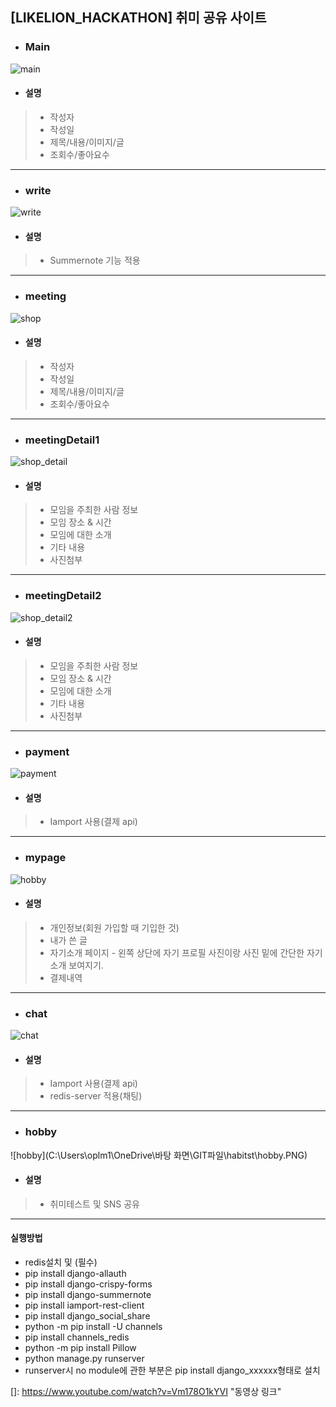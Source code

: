 ## [LIKELION_HACKATHON] 취미 공유 사이트

- ### Main

![main](https://user-images.githubusercontent.com/48213832/111589631-7345c400-8808-11eb-8a82-00b44791920e.PNG)

- ####  설명

> - 작성자
> - 작성일
> - 제목/내용/이미지/글
> - 조회수/좋아요수

------



- ### write

![write](https://user-images.githubusercontent.com/48213832/111589524-4abdca00-8808-11eb-9d72-e6b3d2c96e2d.PNG)

- #### 설명

> - Summernote 기능 적용

------



- ### meeting

![shop](https://user-images.githubusercontent.com/48213832/111589531-4d202400-8808-11eb-8796-0941db3fb261.PNG)

- #### 설명

> - 작성자
> - 작성일
> - 제목/내용/이미지/글
> - 조회수/좋아요수

------



- ### meetingDetail1

![shop_detail](https://user-images.githubusercontent.com/48213832/111589537-4f827e00-8808-11eb-81f4-fe33f88738f3.PNG)

- #### 설명

> - 모임을 주최한 사람 정보
> - 모임 장소 & 시간
> - 모임에 대한 소개
> - 기타 내용
> - 사진첨부

------



- ### meetingDetail2

![shop_detail2](https://user-images.githubusercontent.com/48213832/111589566-5ad5a980-8808-11eb-902b-6414d2ac242b.PNG)

- #### 설명

> - 모임을 주최한 사람 정보
> - 모임 장소 & 시간
> - 모임에 대한 소개
> - 기타 내용
> - 사진첨부

------



- ### payment

![payment](https://user-images.githubusercontent.com/48213832/111589572-5c06d680-8808-11eb-82c8-f6c39d3ed60d.PNG)

- #### 설명

> - Iamport 사용(결제 api)

------



- ### mypage

![hobby](https://user-images.githubusercontent.com/48213832/111589589-61642100-8808-11eb-96e1-cd55b7da6d5b.PNG)

- #### 설명

> - 개인정보(회원 가입할 때 기입한 것)
> - 내가 쓴 글
> - 자기소개 페이지 - 왼쪽 상단에 자기 프로필 사진이랑 사진 밑에 간단한 자기소개 보여지기.
> - 결제내역

------



- ### chat

![chat](https://user-images.githubusercontent.com/48213832/111589580-5dd09a00-8808-11eb-8800-3416170dfbbc.PNG)

- #### 설명

> - Iamport 사용(결제 api)
> - redis-server 적용(채팅)

------



- ### hobby

![hobby](C:\Users\oplm1\OneDrive\바탕 화면\GIT파일\habitst\hobby.PNG)

- #### 설명

> - 취미테스트 및 SNS 공유

------



#### 실행방법

- redis설치 및 (필수)
- pip install django-allauth
- pip install django-crispy-forms
- pip install django-summernote
- pip install iamport-rest-client
- pip install django_social_share
- python -m pip install -U channels
- pip install channels_redis
- python -m pip install Pillow
- python manage.py runserver
- runserver시 no module에 관한 부분은 pip install django_xxxxxx형태로 설치

[]: https://www.youtube.com/watch?v=Vm178O1kYVI	"동영상 링크"

